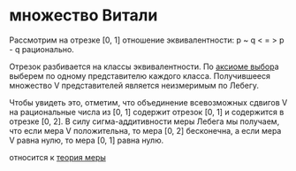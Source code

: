 # множество Витали
Рассмотрим на отрезке \[0, 1\] отношение эквивалентности: p ~ q < = > p - q рационально.

Отрезок разбивается на классы эквивалентности. По [аксиоме выбор](%D0%B0%D0%BA%D1%81%D0%B8%D0%BE%D0%BC%D0%B0%20%D0%B2%D1%8B%D0%B1%D0%BE%D1%80%D0%B0)а выберем по одному представителю каждого класса. Получившееся множество V представителей является неизмеримым по Лебегу.

Чтобы увидеть это, отметим, что объединение всевозможных сдвигов V на рациональные числа из \[0, 1\] содержит отрезок \[0, 1\] и содержится в отрезке \[0, 2\]. В силу сигма-аддитивности меры Лебега мы получаем, что если мера V положительна, то мера \[0, 2\] бесконечна, а если мера V равна нулю, то мера \[0, 1\] равна нулю.

относится к [теория меры](%D1%82%D0%B5%D0%BE%D1%80%D0%B8%D1%8F%20%D0%BC%D0%B5%D1%80%D1%8B)